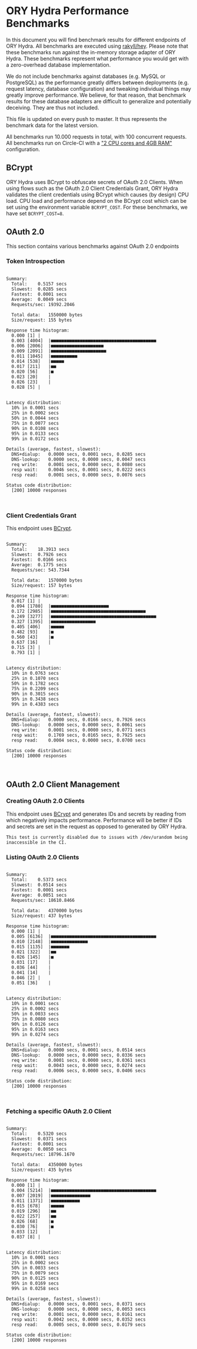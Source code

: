 # ORY Hydra Performance Benchmarks

In this document you will find benchmark results for different endpoints of ORY Hydra. All benchmarks are executed
using [rakyll/hey](https://github.com/rakyll/hey). Please note that these benchmarks run against the in-memory storage
adapter of ORY Hydra. These benchmarks represent what performance you would get with a zero-overhead database implementation.

We do not include benchmarks against databases (e.g. MySQL or PostgreSQL) as the performance greatly differs between
deployments (e.g. request latency, database configuration) and tweaking individual things may greatly improve performance.
We believe, for that reason, that benchmark results for these database adapters are difficult to generalize and potentially
deceiving. They are thus not included.

This file is updated on every push to master. It thus represents the benchmark data for the latest version.

All benchmarks run 10.000 requests in total, with 100 concurrent requests. All benchmarks run on Circle-CI with a
["2 CPU cores and 4GB RAM"](https://support.circleci.com/hc/en-us/articles/360000489307-Why-do-my-tests-take-longer-to-run-on-CircleCI-than-locally-)
configuration.

## BCrypt

ORY Hydra uses BCrypt to obfuscate secrets of OAuth 2.0 Clients. When using flows such as the OAuth 2.0 Client Credentials
Grant, ORY Hydra validates the client credentials using BCrypt which causes (by design) CPU load. CPU load and performance
depend on the BCrypt cost which can be set using the environment variable `BCRYPT_COST`. For these benchmarks,
we have set `BCRYPT_COST=8`.

## OAuth 2.0

This section contains various benchmarks against OAuth 2.0 endpoints

### Token Introspection

```

Summary:
  Total:	0.5157 secs
  Slowest:	0.0285 secs
  Fastest:	0.0001 secs
  Average:	0.0049 secs
  Requests/sec:	19392.2046

  Total data:	1550000 bytes
  Size/request:	155 bytes

Response time histogram:
  0.000 [1]	|
  0.003 [4004]	|■■■■■■■■■■■■■■■■■■■■■■■■■■■■■■■■■■■■■■■■
  0.006 [2006]	|■■■■■■■■■■■■■■■■■■■■
  0.009 [2091]	|■■■■■■■■■■■■■■■■■■■■■
  0.011 [1045]	|■■■■■■■■■■
  0.014 [538]	|■■■■■
  0.017 [211]	|■■
  0.020 [56]	|■
  0.023 [20]	|
  0.026 [23]	|
  0.028 [5]	|


Latency distribution:
  10% in 0.0001 secs
  25% in 0.0002 secs
  50% in 0.0044 secs
  75% in 0.0077 secs
  90% in 0.0108 secs
  95% in 0.0133 secs
  99% in 0.0172 secs

Details (average, fastest, slowest):
  DNS+dialup:	0.0000 secs, 0.0001 secs, 0.0285 secs
  DNS-lookup:	0.0000 secs, 0.0000 secs, 0.0047 secs
  req write:	0.0001 secs, 0.0000 secs, 0.0080 secs
  resp wait:	0.0046 secs, 0.0001 secs, 0.0222 secs
  resp read:	0.0001 secs, 0.0000 secs, 0.0076 secs

Status code distribution:
  [200]	10000 responses



```

### Client Credentials Grant

This endpoint uses [BCrypt](#bcrypt).

```

Summary:
  Total:	18.3913 secs
  Slowest:	0.7926 secs
  Fastest:	0.0166 secs
  Average:	0.1775 secs
  Requests/sec:	543.7344

  Total data:	1570000 bytes
  Size/request:	157 bytes

Response time histogram:
  0.017 [1]	|
  0.094 [1780]	|■■■■■■■■■■■■■■■■■■■■■■
  0.172 [2985]	|■■■■■■■■■■■■■■■■■■■■■■■■■■■■■■■■■■■■
  0.249 [3277]	|■■■■■■■■■■■■■■■■■■■■■■■■■■■■■■■■■■■■■■■■
  0.327 [1395]	|■■■■■■■■■■■■■■■■■
  0.405 [406]	|■■■■■
  0.482 [93]	|■
  0.560 [43]	|■
  0.637 [16]	|
  0.715 [3]	|
  0.793 [1]	|


Latency distribution:
  10% in 0.0763 secs
  25% in 0.1070 secs
  50% in 0.1782 secs
  75% in 0.2209 secs
  90% in 0.3015 secs
  95% in 0.3438 secs
  99% in 0.4383 secs

Details (average, fastest, slowest):
  DNS+dialup:	0.0000 secs, 0.0166 secs, 0.7926 secs
  DNS-lookup:	0.0000 secs, 0.0000 secs, 0.0061 secs
  req write:	0.0001 secs, 0.0000 secs, 0.0771 secs
  resp wait:	0.1769 secs, 0.0165 secs, 0.7925 secs
  resp read:	0.0004 secs, 0.0000 secs, 0.0700 secs

Status code distribution:
  [200]	10000 responses



```

## OAuth 2.0 Client Management

### Creating OAuth 2.0 Clients

This endpoint uses [BCrypt](#bcrypt) and generates IDs and secrets by reading from which negatively impacts
performance. Performance will be better if IDs and secrets are set in the request as opposed to generated by ORY Hydra.

```
This test is currently disabled due to issues with /dev/urandom being inaccessible in the CI.
```

### Listing OAuth 2.0 Clients

```

Summary:
  Total:	0.5373 secs
  Slowest:	0.0514 secs
  Fastest:	0.0001 secs
  Average:	0.0051 secs
  Requests/sec:	18610.8466

  Total data:	4370000 bytes
  Size/request:	437 bytes

Response time histogram:
  0.000 [1]	|
  0.005 [6136]	|■■■■■■■■■■■■■■■■■■■■■■■■■■■■■■■■■■■■■■■■
  0.010 [2148]	|■■■■■■■■■■■■■■
  0.015 [1135]	|■■■■■■■
  0.021 [322]	|■■
  0.026 [145]	|■
  0.031 [17]	|
  0.036 [44]	|
  0.041 [14]	|
  0.046 [2]	|
  0.051 [36]	|


Latency distribution:
  10% in 0.0001 secs
  25% in 0.0002 secs
  50% in 0.0033 secs
  75% in 0.0080 secs
  90% in 0.0126 secs
  95% in 0.0163 secs
  99% in 0.0274 secs

Details (average, fastest, slowest):
  DNS+dialup:	0.0000 secs, 0.0001 secs, 0.0514 secs
  DNS-lookup:	0.0000 secs, 0.0000 secs, 0.0336 secs
  req write:	0.0001 secs, 0.0000 secs, 0.0361 secs
  resp wait:	0.0043 secs, 0.0000 secs, 0.0274 secs
  resp read:	0.0006 secs, 0.0000 secs, 0.0406 secs

Status code distribution:
  [200]	10000 responses



```

### Fetching a specific OAuth 2.0 Client

```

Summary:
  Total:	0.5320 secs
  Slowest:	0.0371 secs
  Fastest:	0.0001 secs
  Average:	0.0050 secs
  Requests/sec:	18796.1670

  Total data:	4350000 bytes
  Size/request:	435 bytes

Response time histogram:
  0.000 [1]	|
  0.004 [5214]	|■■■■■■■■■■■■■■■■■■■■■■■■■■■■■■■■■■■■■■■■
  0.007 [2019]	|■■■■■■■■■■■■■■■
  0.011 [1371]	|■■■■■■■■■■■
  0.015 [678]	|■■■■■
  0.019 [296]	|■■
  0.022 [257]	|■■
  0.026 [68]	|■
  0.030 [76]	|■
  0.033 [12]	|
  0.037 [8]	|


Latency distribution:
  10% in 0.0001 secs
  25% in 0.0002 secs
  50% in 0.0033 secs
  75% in 0.0079 secs
  90% in 0.0125 secs
  95% in 0.0169 secs
  99% in 0.0258 secs

Details (average, fastest, slowest):
  DNS+dialup:	0.0000 secs, 0.0001 secs, 0.0371 secs
  DNS-lookup:	0.0000 secs, 0.0000 secs, 0.0053 secs
  req write:	0.0001 secs, 0.0000 secs, 0.0161 secs
  resp wait:	0.0042 secs, 0.0000 secs, 0.0352 secs
  resp read:	0.0005 secs, 0.0000 secs, 0.0179 secs

Status code distribution:
  [200]	10000 responses



```
